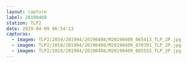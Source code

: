 ```yaml
---
layout: capture
label: 20190408
station: TLP2
date: 2019-04-09 06:54:13
capturas:
  - imagem: TLP2/2019/201904/20190408/M20190409_065413_TLP_2P.jpg
  - imagem: TLP2/2019/201904/20190408/M20190409_070701_TLP_2P.jpg
  - imagem: TLP2/2019/201904/20190408/M20190409_085555_TLP_2P.jpg
---
```

